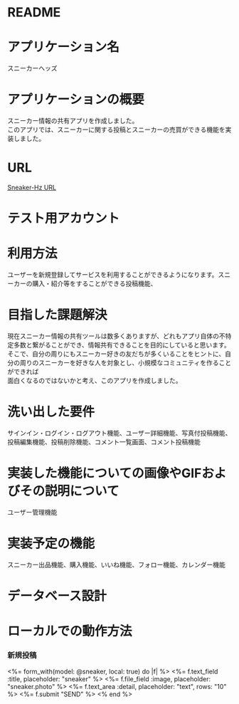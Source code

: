 # README

# アプリケーション名
スニーカーヘッズ

# アプリケーションの概要
スニーカー情報の共有アプリを作成しました。<br>
このアプリでは、スニーカーに関する投稿とスニーカーの売買ができる機能を実装しました。<br>

# URL
[Sneaker-Hz URL](https://sneaker-hz.herokuapp.com/)

# テスト用アカウント


# 利用方法
ユーザーを新規登録してサービスを利用することができるようになります。スニーカーの購入・紹介等をすることができる投稿機能、

# 目指した課題解決
現在スニーカー情報の共有ツールは数多くありますが、どれもアプリ自体の不特定多数と繋がることができ、情報共有できることを目的にしていると思います。<br>
そこで、自分の周りにもスニーカー好きの友だちが多くいることをヒントに、自分の周りのスニーカーを好きな人を対象とし、小規模なコミュニティを作ることができれば<br>
面白くなるのではないかと考え、このアプリを作成しました。<br>


# 洗い出した要件
サインイン・ログイン・ログアウト機能、ユーザー詳細機能、写真付投稿機能、投稿編集機能、投稿削除機能、コメント一覧画面、コメント投稿機能

# 実装した機能についての画像やGIFおよびその説明について
ユーザー管理機能<br>


# 実装予定の機能
スニーカー出品機能、購入機能、いいね機能、フォロー機能、カレンダー機能

# データベース設計

# ローカルでの動作方法


<div class="contents row">
  <div class="container">
    <h3>新規投稿</h3>
    <%= form_with(model: @sneaker, local: true) do |f| %>
      <%= f.text_field :title, placeholder: "sneaker" %>
      <%= f.file_field :image, placeholder: "sneaker.photo" %>
      <%= f.text_area :detail, placeholder: "text", rows: "10" %>
      <%= f.submit "SEND" %>
    <% end %>
  </div>
</div>